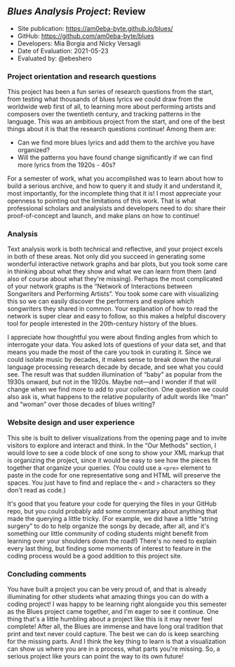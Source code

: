 ## *Blues Analysis Project*: Review

* Site publication: <https://am0eba-byte.github.io/blues/>
* GitHub: <https://github.com/am0eba-byte/blues>
* Developers: Mia Borgia and Nicky Versagli
* Date of Evaluation: 2021-05-23
* Evaluated by: @ebeshero

### Project orientation and research questions
This project has been a fun series of research questions from the start, from testing what thousands of blues lyrics we could draw from the worldwide web first of all, to learning more about performing artists and composers over the twentieth century, and tracking patterns in the language. This was an ambitious project from the start, and one of the best things about it is that the research questions continue! Among them are:

* Can we find more blues lyrics and add them to the archive you have organized? 
* Will the patterns you have found change significantly if we can find more lyrics from the 1920s - 40s? 

For a semester of work, what you accomplished was to learn about how to build a serious archive, and how to query it and study it and understand it, most importantly, for the incomplete thing that it is! I most appreciate your openness to pointing out the limitations of this work. That is what professional scholars and analysists and developers need to do: share their proof-of-concept and launch, and make plans on how to continue! 

### Analysis
Text analysis work is both technical and reflective, and your project excels in both of these areas. Not only did you succeed in generating some wonderful interactive network graphs and bar plots, but you took some care in thinking about what they show and what we can learn from them (and also of course about what they're missing). Perhaps the most complicated of your network graphs is the “Network of Interactions between Songwriters and Performing Artists”. You took some care with visualizing this so we can easily discover the performers and explore which songwriters they shared in common. Your explanation of how to read the network is super clear and easy to follow, so this makes a helpful discovery tool for people interested in the 20th-century history of the blues. 

I appreciate how thoughtful you were about finding angles from which to interrogate your data. You asked lots of questions of your data set, and that means you made the most of the care you took in curating it. Since we could isolate music by decades, it makes sense to break down the natural language processing research decade by decade, and see what you could see. The result was that sudden illumination of “baby” as popular from the 1930s onward, but not in the 1920s. Maybe not—and I wonder if that will change when we find more to add to your collection. One question we could also ask is, what happens to the relative popularity of adult words like “man” and “woman” over those decades of blues writing?

### Website design and user experience
This site is built to deliver visualizations from the opening page and to invite visitors to explore and interact and think. In the “Our Methods” section, I would love to see a code block of one song to show your XML markup that is organizing the project, since it would be easy to see how the pieces fit together that organize your queries. (You could use a `<pre>` element to paste in the code for one representative song and HTML will preserve the spaces. You just have to find and replace the `<` and `>` characters so they don't read as code.) 

It's good that you feature your code for querying the files in your GitHub repo, but you could probably add some commentary about anything that made the querying a little tricky. (For example, we did have a little “string surgery” to do to help organize the songs by decade, after all, and it's something our little community of coding students might benefit from learning over your shoulders down the road!) There's no need to explain every last thing, but finding some moments of interest to feature in the coding process would be a good addition to this project site. 

### Concluding comments
You have built a project you can be very proud of, and that is already illuminating for other students what amazing things you can do with a coding project! I was happy to be learning right alongside you this semester as the Blues project came together, and I'm eager to see it continue. One thing that's a little humbling about a project like this is it may never feel complete! After all, the Blues are immense and have long oral tradition that print and text never could capture. The best we can do is keep searching for the missing parts. And I think the key thing to learn is that a visualization can show us where you are in a process, what parts you're missing. So, a serious project like yours can point the way to its own future!   